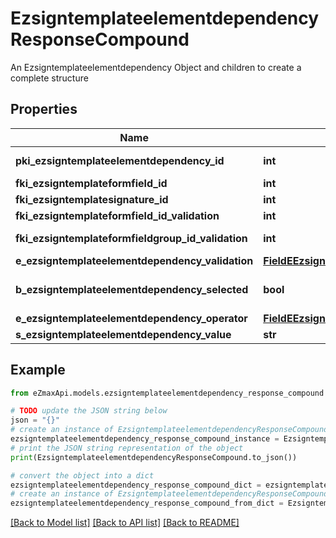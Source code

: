 # EzsigntemplateelementdependencyResponseCompound

An Ezsigntemplateelementdependency Object and children to create a complete structure

## Properties

Name | Type | Description | Notes
------------ | ------------- | ------------- | -------------
**pki_ezsigntemplateelementdependency_id** | **int** | The unique ID of the Ezsigntemplateelementdependency | 
**fki_ezsigntemplateformfield_id** | **int** | The unique ID of the Ezsigntemplateformfield | [optional] 
**fki_ezsigntemplatesignature_id** | **int** | The unique ID of the Ezsigntemplatesignature | [optional] 
**fki_ezsigntemplateformfield_id_validation** | **int** | The unique ID of the Ezsigntemplateformfield | [optional] 
**fki_ezsigntemplateformfieldgroup_id_validation** | **int** | The unique ID of the Ezsigntemplateformfieldgroup | [optional] 
**e_ezsigntemplateelementdependency_validation** | [**FieldEEzsigntemplateelementdependencyValidation**](FieldEEzsigntemplateelementdependencyValidation.md) |  | 
**b_ezsigntemplateelementdependency_selected** | **bool** | Whether if it&#39;s selected or not when using eEzsigntemplateelementdependencyValidation &#x3D; Selected | [optional] 
**e_ezsigntemplateelementdependency_operator** | [**FieldEEzsigntemplateelementdependencyOperator**](FieldEEzsigntemplateelementdependencyOperator.md) |  | [optional] 
**s_ezsigntemplateelementdependency_value** | **str** | The value of the Ezsignelementdependency | [optional] 

## Example

```python
from eZmaxApi.models.ezsigntemplateelementdependency_response_compound import EzsigntemplateelementdependencyResponseCompound

# TODO update the JSON string below
json = "{}"
# create an instance of EzsigntemplateelementdependencyResponseCompound from a JSON string
ezsigntemplateelementdependency_response_compound_instance = EzsigntemplateelementdependencyResponseCompound.from_json(json)
# print the JSON string representation of the object
print(EzsigntemplateelementdependencyResponseCompound.to_json())

# convert the object into a dict
ezsigntemplateelementdependency_response_compound_dict = ezsigntemplateelementdependency_response_compound_instance.to_dict()
# create an instance of EzsigntemplateelementdependencyResponseCompound from a dict
ezsigntemplateelementdependency_response_compound_from_dict = EzsigntemplateelementdependencyResponseCompound.from_dict(ezsigntemplateelementdependency_response_compound_dict)
```
[[Back to Model list]](../README.md#documentation-for-models) [[Back to API list]](../README.md#documentation-for-api-endpoints) [[Back to README]](../README.md)


